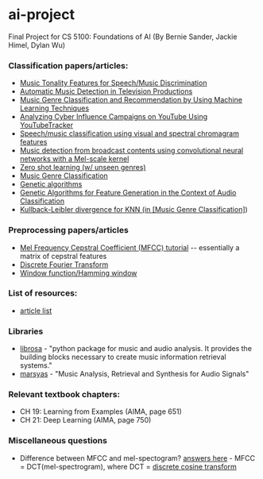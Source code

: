 # ai-project
Final Project for CS 5100: Foundations of AI
(By Bernie Sander, Jackie Himel, Dylan Wu)

### Classification papers/articles:
  - [Music Tonality Features for Speech/Music Discrimination](https://ieeexplore.ieee.org/document/6854048)
  - [Automatic Music Detection in Television Productions](https://www.dafx.de/paper-archive/2007/Papers/p221.pdf) 
  - [Music Genre Classification and Recommendation by Using Machine Learning Techniques](https://ieeexplore.ieee.org/stamp/stamp.jsp?tp=&arnumber=8554016)
  - [Analyzing Cyber Influence Campaigns on YouTube Using YouTubeTracker](https://link.springer.com/chapter/10.1007/978-3-030-67044-3_5)
  - [Speech/music classification using visual and spectral chromagram features](https://link.springer.com/content/pdf/10.1007/s12652-019-01303-4.pdf)
  - [Music detection from broadcast contents using convolutional neural networks with a Mel-scale kernel](https://asmp-eurasipjournals.springeropen.com/articles/10.1186/s13636-019-0155-y#Sec13)
  -  [Zero shot learning (w/ unseen genres)](https://arxiv.org/pdf/1907.02670.pdf)
  -  [Music Genre Classification](http://cs229.stanford.edu/proj2011/HaggbladeHongKao-MusicGenreClassification.pdf)
  - [Genetic algorithms](https://publications.waset.org/10006934/genetic-algorithms-for-feature-generation-in-the-context-of-audio-classification)
  - [Genetic Algorithms for Feature Generation in the Context of Audio Classification](https://publications.waset.org/10006934/genetic-algorithms-for-feature-generation-in-the-context-of-audio-classification)
  - [Kullback-Leibler divergence for KNN (in [Music Genre Classification]](http://cs229.stanford.edu/proj2011/HaggbladeHongKao-MusicGenreClassification.pdf))

### Preprocessing papers/articles
  - [Mel Frequency Cepstral Coefficient (MFCC) tutorial](http://practicalcryptography.com/miscellaneous/machine-learning/guide-mel-frequency-cepstral-coefficients-mfccs/) -- essentially a matrix of cepstral features
  - [Discrete Fourier Transform](http://practicalcryptography.com/miscellaneous/machine-learning/intuitive-guide-discrete-fourier-transform/)
  - [Window function/Hamming window](https://en.wikipedia.org/wiki/Window_function)

### List of resources:
  -  [article list](https://github.com/ybayle/awesome-deep-learning-music)
  
  
### Libraries
  - [librosa](https://librosa.org/doc/latest/index.html) - "python package for music and audio analysis. It provides the building blocks necessary to create music information retrieval systems."
  - [marsyas](http://marsyas.info/) - "Music Analysis, Retrieval and Synthesis for Audio Signals"

### Relevant textbook chapters:
  - CH 19: Learning from Examples (AIMA, page 651)
  - CH 21: Deep Learning (AIMA, page 750)


### Miscellaneous questions
  - Difference between MFCC and mel-spectogram? [answers here](https://stackoverflow.com/questions/53925401/difference-between-mel-spectrogram-and-an-mfcc#:~:text=The%20mel%2Dspectrogram%20is%20often,models%20like%20Gaussian%20Mixture%20Models.) - MFCC = DCT(mel-spectrogram), where DCT = [discrete cosine transform](https://en.wikipedia.org/wiki/Discrete_cosine_transform)
